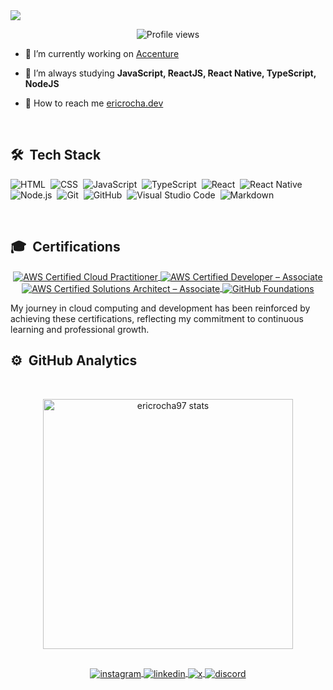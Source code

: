 <img align="center" src="https://i.imgur.com/e0ExF31.png"/>

<p align="center"> <img src="https://komarev.com/ghpvc/?username=BAY-EHHOT&color=blueviolet&style=flat-square" alt="Profile views" />

</p>

- 🔭  I’m currently working on [Accenture](https://www.accenture.com/)

- 🌱  I’m always studying **JavaScript, ReactJS, React Native, TypeScript, NodeJS**

- 🚀  How to reach me  [ericrocha.dev](https://ericrocha.dev)

<br>

## 🛠 &nbsp;Tech Stack

![HTML](https://img.shields.io/badge/-HTML-05122A?style=flat&logo=HTML5)&nbsp;
![CSS](https://img.shields.io/badge/-CSS-05122A?style=flat&logo=CSS3&logoColor=1572B6)&nbsp;
![JavaScript](https://img.shields.io/badge/-JavaScript-05122A?style=flat&logo=javascript)&nbsp;
![TypeScript](https://img.shields.io/badge/-TypeScript-05122A?style=flat&logo=typescript)&nbsp;
![React](https://img.shields.io/badge/-React-05122A?style=flat&logo=react)&nbsp;
![React Native](https://img.shields.io/badge/-React%20Native-05122A?style=flat&logo=react)&nbsp;
![Node.js](https://img.shields.io/badge/-Node.js-05122A?style=flat&logo=node.js)&nbsp;
![Git](https://img.shields.io/badge/-Git-05122A?style=flat&logo=git)&nbsp;
![GitHub](https://img.shields.io/badge/-GitHub-05122A?style=flat&logo=github)&nbsp;
![Visual Studio Code](https://img.shields.io/badge/-VS%20Code-05122A?style=flat&logo=visual-studio-code&logoColor=007ACC)&nbsp;
![Markdown](https://img.shields.io/badge/-Markdown-05122A?style=flat&logo=markdown)&nbsp;

<br>

## 🎓 &nbsp;Certifications

<p align="center">
  <a href="https://www.credly.com/badges/13ac4492-78b5-4cef-9f7d-15229da20aba" target="_blank">
    <img align="center" src="https://img.shields.io/badge/AWS%20Cloud%20Practitioner-grey?style=flat&logo=amazon%20web%20services" alt="AWS Certified Cloud Practitioner" />
  </a>
  <a href="https://www.credly.com/badges/3a7c81ae-258e-489f-ae40-3be9fd73c513" target="_blank">
    <img align="center" src="https://img.shields.io/badge/AWS%20Developer%20Associate-2c32d7?style=flat&logo=amazon%20web%20services" alt="AWS Certified Developer – Associate" />
  </a>
  <a href="https://www.credly.com/badges/ae6a1bae-c84f-4292-af0e-3b86561ec90c" target="_blank">
    <img align="center" src="https://img.shields.io/badge/AWS%20Solutions%20Architect%20Associate-2c32d7?style=flat&logo=amazon%20web%20services" alt="AWS Certified Solutions Architect – Associate" />
  </a>
  <a href="https://www.credly.com/badges/ae6a1bae-c84f-4292-af0e-3b86561ec90c" target="_blank">
    <img align="center" src="https://img.shields.io/badge/GitHub%20Foundations-black?style=flat&logo=github" alt="GitHub Foundations" />
  </a>
</p>

My journey in cloud computing and development has been reinforced by achieving these certifications, reflecting my commitment to continuous learning and professional growth.

## ⚙️ &nbsp;GitHub Analytics

<br>

<p align="center">
  <img width="400em" src="https://github-readme-stats.vercel.app/api/top-langs/?username=ericrocha97&layout=compact&langs_count=7&theme=rose_pine" alt="ericrocha97 stats" />
</p>

##

<p align="center">
  <a href="https://instagram.com/eric_rocha97" target="_blank">
    <img align="center" src="https://img.shields.io/badge/-ericrocha97-05122A?style=flat&logo=instagram" alt="instagram"/>
  </a>
  <a href="https://linkedin.com/in/eric-rocha1997" target="_blank">
    <img align="center" src="https://img.shields.io/badge/-ericrocha97-05122A?style=flat&logo=linkedin" alt="linkedin"/>
  </a>
  <a href="https://x.com/eric__rocha" target="_blank">
    <img align="center" src="https://img.shields.io/badge/-eric__rocha-05122A?style=flat&logo=x" alt="x"/>
  </a>
  <a href="https://discord.com/users/502884632694358027" target="_blank">
    <img align="center" src="https://img.shields.io/badge/-ericrocha97-05122A?style=flat&logo=discord" alt="discord"/>
  </a>
</p>
